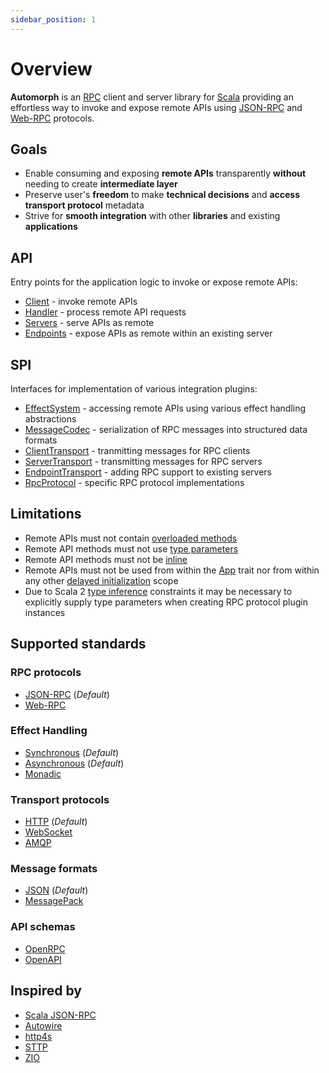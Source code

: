 ```yaml
---
sidebar_position: 1
---
```


# Overview

**Automorph** is an [RPC](https://en.wikipedia.org/wiki/Remote_procedure_call) client and server library for [Scala](https://www.scala-lang.org/) providing an effortless way to invoke and expose remote APIs using [JSON-RPC](https://www.jsonrpc.org/specification) and [Web-RPC](Web-RPC) protocols.


## Goals

* Enable consuming and exposing **remote APIs** transparently **without** needing to create **intermediate layer**
* Preserve user's **freedom** to make **technical decisions** and **access transport protocol** metadata
* Strive for **smooth integration** with other **libraries** and existing **applications**


## API

Entry points for the application logic to invoke or expose remote APIs:

* [Client](/api/automorph/Client.html) - invoke remote APIs
* [Handler](/api/automorph/Handler.html) - process remote API requests
* [Servers](/api/automorph/transport/ServerTransport.html) - serve APIs as remote
* [Endpoints](/api/automorph/transport/EndpointTransport.html) - expose APIs as remote within an existing server


## SPI

Interfaces for implementation of various integration plugins:

* [EffectSystem](/api/automorph/spi/EffectSystem.html) - accessing remote APIs using various effect handling abstractions
* [MessageCodec](/api/automorph/spi/MessageCodec.html) - serialization of RPC messages into structured data formats
* [ClientTransport](/api/automorph/spi/ClientTransport.html) - tranmitting messages for RPC clients
* [ServerTransport](/api/automorph/spi/ServerTransport.html) - transmitting messages for RPC servers
* [EndpointTransport](/api/automorph/spi/EndpointTransport.html) - adding RPC support to existing servers
* [RpcProtocol](/api/automorph/spi/RpcProtocol.html) - specific RPC protocol implementations


## Limitations

* Remote APIs must not contain [overloaded methods](https://en.wikipedia.org/wiki/Function_overloading)
* Remote API methods must not use [type parameters](https://docs.scala-lang.org/tour/polymorphic-methods.html)
* Remote API methods must not be [inline](https://docs.scala-lang.org/scala3/guides/macros/inline.html)
* Remote APIs must not be used from within the [App](https://scala-lang.org/api/3.x/scala/App.html) trait nor from within any other [delayed initialization](https://scala-lang.org/api/3.x/scala/DelayedInit.html) scope
* Due to Scala 2 [type inference](https://docs.scala-lang.org/tour/type-inference.html) constraints it may be necessary to explicitly supply type parameters when creating RPC protocol plugin instances


## Supported standards

### RPC protocols

* [JSON-RPC](https://www.jsonrpc.org/specification) (*Default*)
* [Web-RPC](Web-RPC)

### Effect Handling

* [Synchronous](https://docs.scala-lang.org/scala3/book/taste-functions.html) (*Default*)
* [Asynchronous](https://docs.scala-lang.org/overviews/core/futures.html) (*Default*)
* [Monadic](https://blog.softwaremill.com/figuring-out-scala-functional-programming-libraries-af8230efccb4)

### Transport protocols

* [HTTP](https://en.wikipedia.org/wiki/Hypertext_Transfer_Protocol) (*Default*)
* [WebSocket](https://en.wikipedia.org/wiki/WebSocket)
* [AMQP](https://en.wikipedia.org/wiki/Advanced_Message_Queuing_Protocol)

### Message formats

* [JSON](https://www.json.org) (*Default*)
* [MessagePack](https://msgpack.org)

### API schemas

* [OpenRPC](https://spec.open-rpc.org)
* [OpenAPI](https://github.com/OAI/OpenAPI-Specification)


## Inspired by

* [Scala JSON-RPC](https://github.com/shogowada/scala-json-rpc)
* [Autowire](https://github.com/lihaoyi/autowire)
* [http4s](https://http4s.org)
* [STTP](https://sttp.softwaremill.com)
* [ZIO](https://zio.dev)

